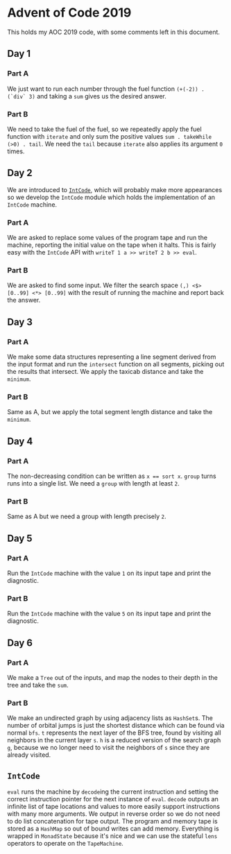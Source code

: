 # Advent of Code 2019

This holds my AOC 2019 code, with some comments left in this document.

## Day 1

### Part A

We just want to run each number through the fuel function ``(+(-2)) . (`div` 3)`` and taking a `sum` gives us the desired answer.

### Part B

We need to take the fuel of the fuel, so we repeatedly apply the fuel function with `iterate` and only sum the positive values `sum . takeWhile (>0) . tail`. We need the `tail` because `iterate` also applies its argument `0` times.

## Day 2

We are introduced to [`IntCode`](#intcode), which will probably make more appearances so we develop the `IntCode` module which holds the implementation of an `IntCode` machine.

### Part A

We are asked to replace some values of the program tape and run the machine, reporting the initial value on the tape when it halts. This is fairly easy with the `IntCode` API with `writeT 1 a >> writeT 2 b >> eval`.

### Part B

We are asked to find some input. We filter the search space `(,) <$> [0..99] <*> [0..99]` with the result of running the machine and report back the answer.

## Day 3

### Part A

We make some data structures representing a line segment derived from the input format and run the `intersect` function on all segments, picking out the results that intersect. We apply the taxicab distance and take the `minimum`.

### Part B

Same as A, but we apply the total segment length distance and take the `minimum`.

## Day 4

### Part A

The non-decreasing condition can be written as `x == sort x`. `group` turns runs into a single list. We need a `group` with length at least `2`.

### Part B

Same as A but we need a group with length precisely `2`.

## Day 5

### Part A

Run the `IntCode` machine with the value `1` on its input tape and print the diagnostic.

### Part B

Run the `IntCode` machine with the value `5` on its input tape and print the diagnostic.

## Day 6

### Part A

We make a `Tree` out of the inputs, and map the nodes to their depth in the tree and take the `sum`.

### Part B

We make an undirected graph by using adjacency lists as `HashSet`s. The number of orbital jumps is just the shortest distance which can be found via normal `bfs`. `t` represents the next layer of the BFS tree, found by visiting all neighbors in the current layer `s`. `h` is a reduced version of the search graph `g`, because we no longer need to visit the neighbors of `s` since they are already visited.

## `IntCode`

`eval` runs the machine by `decode`ing the current instruction and setting the correct instruction pointer for the next instance of `eval`. `decode` outputs an infinite list of tape locations and values to more easily support instructions with many more arguments. We output in reverse order so we do not need to do list concatenation for tape output. The program and memory tape is stored as a `HashMap` so out of bound writes can add memory. Everything is wrapped in `MonadState` because it's nice and we can use the stateful `lens` operators to operate on the `TapeMachine`.
